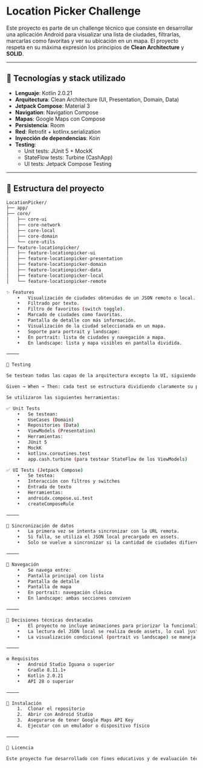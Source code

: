 # Location Picker Challenge

Este proyecto es parte de un challenge técnico que consiste en desarrollar una aplicación Android para visualizar una lista de ciudades, filtrarlas, marcarlas como favoritas y ver su ubicación en un mapa. El proyecto respeta en su máxima expresión los principios de **Clean Architecture** y **SOLID**.

---

## 🧠 Tecnologías y stack utilizado

- **Lenguaje**: Kotlin 2.0.21
- **Arquitectura**: Clean Architecture (UI, Presentation, Domain, Data)
- **Jetpack Compose**: Material 3
- **Navigation**: Navigation Compose
- **Mapas**: Google Maps con Compose
- **Persistencia**: Room
- **Red**: Retrofit + kotlinx.serialization
- **Inyección de dependencias**: Koin
- **Testing**:
    - Unit tests: JUnit 5 + MockK
    - StateFlow tests: Turbine (CashApp)
    - UI tests: Jetpack Compose Testing

---

## 📁 Estructura del proyecto

```bash
LocationPicker/
├── app/
├── core/
│   ├── core-ui
│   ├── core-network
│   ├── core-local
│   ├── core-domain
│   └── core-utils
├── feature-locationpicker/
│   ├── feature-locationpicker-ui
│   ├── feature-locationpicker-presentation
│   ├── feature-locationpicker-domain
│   ├── feature-locationpicker-data
│   ├── feature-locationpicker-local
│   └── feature-locationpicker-remote

✨ Features
	•	Visualización de ciudades obtenidas de un JSON remoto o local.
	•	Filtrado por texto.
	•	Filtro de favoritos (switch toggle).
	•	Marcado de ciudades como favoritas.
	•	Pantalla de detalle con más información.
	•	Visualización de la ciudad seleccionada en un mapa.
	•	Soporte para portrait y landscape:
	•	En portrait: lista de ciudades y navegación a mapa.
	•	En landscape: lista y mapa visibles en pantalla dividida.

⸻

🧪 Testing

Se testean todas las capas de la arquitectura excepto la UI, siguiendo el enfoque del Android Testing Mantra:

Given → When → Then: cada test se estructura dividiendo claramente su preparación, acción y validación.

Se utilizaron las siguientes herramientas:

✅ Unit Tests
	•	Se testean:
	•	UseCases (Domain)
	•	Repositories (Data)
	•	ViewModels (Presentation)
	•	Herramientas:
	•	JUnit 5
	•	MockK
	•	kotlinx.coroutines.test
	•	app.cash.turbine (para testear StateFlow de los ViewModels)

✅ UI Tests (Jetpack Compose)
	•	Se testea:
	•	Interacción con filtros y switches
	•	Entrada de texto
	•	Herramientas:
	•	androidx.compose.ui.test
	•	createComposeRule

⸻

🔄 Sincronización de datos
	•	La primera vez se intenta sincronizar con la URL remota.
	•	Si falla, se utiliza el JSON local precargado en assets.
	•	Solo se vuelve a sincronizar si la cantidad de ciudades difiere con respecto a la base local.

⸻

🧭 Navegación
	•	Se navega entre:
	•	Pantalla principal con lista
	•	Pantalla de detalle
	•	Pantalla de mapa
	•	En portrait: navegación clásica
	•	En landscape: ambas secciones conviven

⸻

🧩 Decisiones técnicas destacadas
	•	El proyecto no incluye animaciones para priorizar la funcionalidad (decisión documentada).
	•	La lectura del JSON local se realiza desde assets, lo cual justifica el uso limitado de Context en un módulo de Data.
	•	La visualización condicional (portrait vs landscape) se maneja con BoxWithConstraints.

⸻

⚙️ Requisitos
	•	Android Studio Iguana o superior
	•	Gradle 8.11.1+
	•	Kotlin 2.0.21
	•	API 28 o superior

⸻

🧳 Instalación
	1.	Clonar el repositorio
	2.	Abrir con Android Studio
	3.	Asegurarse de tener Google Maps API Key
	4.	Ejecutar con un emulador o dispositivo físico

⸻

📄 Licencia

Este proyecto fue desarrollado con fines educativos y de evaluación técnica.